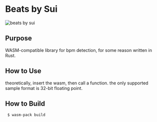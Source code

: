 # Beats by Sui

![beats by sui](https://media1.tenor.com/m/nHN-84OdBi0AAAAd/hoshimachi-suisei.gif)

## Purpose

WASM-compatible library for bpm detection, for some reason written in Rust.

## How to Use

theoretically, insert the wasm, then call a function.
the only supported sample format is 32-bit floating point.

## How to Build

```
 $ wasm-pack build
```